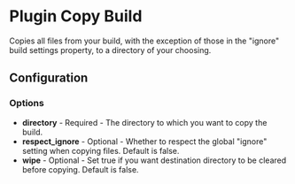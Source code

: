 Plugin Copy Build
=================

Copies all files from your build, with the exception of those in the "ignore" build settings property, to a directory 
of your choosing.

Configuration
-------------

### Options

* **directory** - Required - The directory to which you want to copy the build.
* **respect_ignore** - Optional - Whether to respect the global "ignore" setting when copying files. Default is false.
* **wipe** - Optional - Set true if you want destination directory to be cleared before copying. Default is false.
